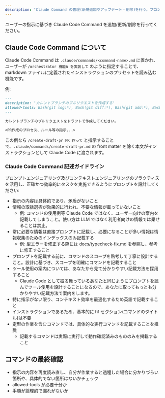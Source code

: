```yaml
---
description: 'Claude Command の管理(新規追加やアップデート・削除)を行う。プロンプト/コンテキストエンジニアリングのプラクティスを活用して構築。'
---
```


ユーザーの指示に基づき Claude Code Command を追加/更新/削除を行ってください。

## Claude Code Command について

Claude Code Command は `.claude/commands/<command-name>.md` に置かれ、ユーザーが `/orchestrator 機能A を実装して` のように指定することで、markdown ファイルに定義されたインストラクションのプリセットを読み込む機能です。

例:

```markdown:.claude/commands/create-draft-pr.md
---
description: 'カレントブランチのプルリクエストを作成する'
allowed-tools: Bash(git log:*), Bash(git diff:*), Bash(git add:*), Bash(git push:*), Bash(gh pr create:*), 
---

カレントブランチのプルリクエストをドラフトで作成してください。

<PR作成のプロセス、ルール等の指示...>
```

この例なら `/create-draft-pr PR 作って` と指示することで、`.claude/commands/create-draft-pr.md` の front matter を除く本文がインストラクションとして Claude Code に渡されます。

### Claude Code Command 記述ガイドライン

プロンプトエンジニアリング及びコンテキストエンジニアリングのプラクティスを活用し、正確かつ効率的にタスクを実施できるようにプロンプトを設計してください:

- 指示の内容は具体的であり、矛盾がないこと
- 情報の取捨選択が効果的に行われ、不要な情報が載っていないこと
  - 例: コマンドの使用例等 Claude Code ではなく、ユーザー向けの案内を記載してしまうこと。使い方は LLM ではなく利用者向けの情報では乗せることは禁止。
- 常に必要な情報は直接プロンプトに記載し、必要になることが多い情報は情報収集のためのインデックスのみ記載する
  - 例: 型エラーを修正する際には docs/typecheck-fix.md を参照し、参考に修正すること
- プロンプトを記載する前に、コマンドのスコープを熟考して丁寧に設計すること。設計に基づき、スコープを明確にコマンドを記載すること
- ツール使用の案内については、あなたから見て分かりやすい記載方法を採用すること
  - Claude Code として振る舞っているあなたと同じようにプロンプトを読んでツール使用を設計することになるので、あなたに取ってもっとも分かりやすい記載方法で案内をします。
- 特に指示がない限り、コンテキスト効率を最適化するため英語で記載すること
- インストラクションであるため、基本的に h1 セクション(コマンドのタイトル)は不要
- 定型の作業を含むコマンドでは、具体的な実行コマンドを記載することを推奨
  - 記載するコマンドは実際に実行して動作確認済みのもののみを掲載すること

## コマンドの最終確認

- 指示の内容を再度読み直し、自分が作業すると過程した場合に分かりづらい箇所や、具体的でない箇所はないかチェック
- allowed-tools が必要十分か
- 手順が論理的で漏れがないか
